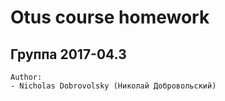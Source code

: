 # Otus course homework
## Группа 2017-04.3

    Author:
    - Nicholas Dobrovolsky (Николай Добровольский)
